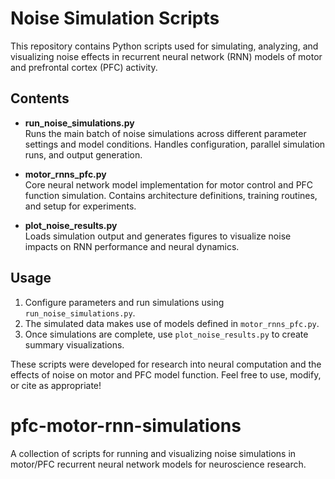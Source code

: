 # Noise Simulation Scripts

This repository contains Python scripts used for simulating, analyzing, and visualizing noise effects in recurrent neural network (RNN) models of motor and prefrontal cortex (PFC) activity.

## Contents

- **run_noise_simulations.py**  
  Runs the main batch of noise simulations across different parameter settings and model conditions. Handles configuration, parallel simulation runs, and output generation.

- **motor_rnns_pfc.py**  
  Core neural network model implementation for motor control and PFC function simulation. Contains architecture definitions, training routines, and setup for experiments.

- **plot_noise_results.py**  
  Loads simulation output and generates figures to visualize noise impacts on RNN performance and neural dynamics.

## Usage

1. Configure parameters and run simulations using `run_noise_simulations.py`.
2. The simulated data makes use of models defined in `motor_rnns_pfc.py`.
3. Once simulations are complete, use `plot_noise_results.py` to create summary visualizations.

These scripts were developed for research into neural computation and the effects of noise on motor and PFC model function. Feel free to use, modify, or cite as appropriate!
# pfc-motor-rnn-simulations
A collection of scripts for running and visualizing noise simulations in motor/PFC recurrent neural network models for neuroscience research.
